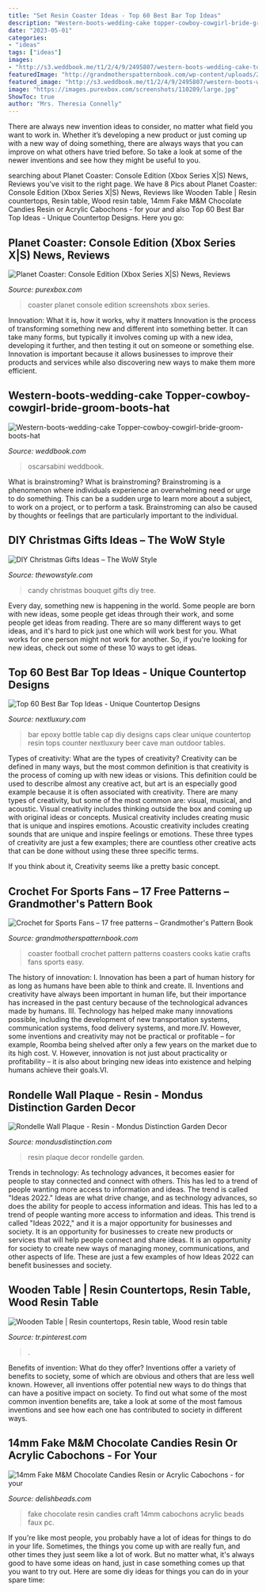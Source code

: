 ```yaml
---
title: "Set Resin Coaster Ideas - Top 60 Best Bar Top Ideas"
description: "Western-boots-wedding-cake topper-cowboy-cowgirl-bride-groom-boots-hat"
date: "2023-05-01"
categories:
- "ideas"
tags: ["ideas"]
images:
- "http://s3.weddbook.me/t1/2/4/9/2495807/western-boots-wedding-cake-topper-cowboy-cowgirl-bride-groom-boots-hat-rustic-wedding-decor-personalized-country-mr-and-mrs-hunting-horse.jpg"
featuredImage: "http://grandmotherspatternbook.com/wp-content/uploads/2016/01/football-coaster.JPG.png"
featured_image: "http://s3.weddbook.me/t1/2/4/9/2495807/western-boots-wedding-cake-topper-cowboy-cowgirl-bride-groom-boots-hat-rustic-wedding-decor-personalized-country-mr-and-mrs-hunting-horse.jpg"
image: "https://images.purexbox.com/screenshots/110209/large.jpg"
ShowToc: true
author: "Mrs. Theresia Connelly"
---
```



There are always new invention ideas to consider, no matter what field you want to work in. Whether it’s developing a new product or just coming up with a new way of doing something, there are always ways that you can improve on what others have tried before. So take a look at some of the newer inventions and see how they might be useful to you.

	

		
searching about Planet Coaster: Console Edition (Xbox Series X|S) News, Reviews you've visit to the right page. We have 8 Pics about Planet Coaster: Console Edition (Xbox Series X|S) News, Reviews like Wooden Table | Resin countertops, Resin table, Wood resin table, 14mm Fake M&amp;M Chocolate Candies Resin or Acrylic Cabochons - for your and also Top 60 Best Bar Top Ideas - Unique Countertop Designs. Here you go:
		
    
## Planet Coaster: Console Edition (Xbox Series X|S) News, Reviews

<img loading=lazy src="https://images.purexbox.com/screenshots/110209/large.jpg" onerror="this.onerror=null;this.src='https://tse2.mm.bing.net/th?id=OIP.4RPVI-mN0LxjUfS2-wt8IwHaEK&amp;pid=15.1';" alt="Planet Coaster: Console Edition (Xbox Series X|S) News, Reviews">

_Source: purexbox.com_

>coaster planet console edition screenshots xbox series. 

	

Innovation: What it is, how it works, why it matters
Innovation is the process of transforming something new and different into something better. It can take many forms, but typically it involves coming up with a new idea, developing it further, and then testing it out on someone or something else. Innovation is important because it allows businesses to improve their products and services while also discovering new ways to make them more efficient.

    
## Western-boots-wedding-cake Topper-cowboy-cowgirl-bride-groom-boots-hat

<img loading=lazy src="http://s3.weddbook.me/t1/2/4/9/2495807/western-boots-wedding-cake-topper-cowboy-cowgirl-bride-groom-boots-hat-rustic-wedding-decor-personalized-country-mr-and-mrs-hunting-horse.jpg" onerror="this.onerror=null;this.src='https://tse1.mm.bing.net/th?id=OIP.V9GhO6LvimMFkKKdw6RrZgHaKb&amp;pid=15.1';" alt="Western-boots-wedding-cake Topper-cowboy-cowgirl-bride-groom-boots-hat">

_Source: weddbook.com_

>oscarsabini weddbook. 

	

What is brainstroming?
What is brainstroming? Brainstroming is a phenomenon where individuals experience an overwhelming need or urge to do something. This can be a sudden urge to learn more about a subject, to work on a project, or to perform a task. Brainstroming can also be caused by thoughts or feelings that are particularly important to the individual.

    
## DIY Christmas Gifts Ideas – The WoW Style

<img loading=lazy src="http://thewowstyle.com/wp-content/uploads/2014/12/Candy-Bouquet.jpg" onerror="this.onerror=null;this.src='https://tse2.mm.bing.net/th?id=OIP.LWucwJjChst97Z-hyhyJUgHaLJ&amp;pid=15.1';" alt="DIY Christmas Gifts Ideas – The WoW Style">

_Source: thewowstyle.com_

>candy christmas bouquet gifts diy tree. 

	

Every day, something new is happening in the world. Some people are born with new ideas, some people get ideas through their work, and some people get ideas from reading. There are so many different ways to get ideas, and it's hard to pick just one which will work best for you. What works for one person might not work for another. So, if you're looking for new ideas, check out some of these 10 ways to get ideas.

    
## Top 60 Best Bar Top Ideas - Unique Countertop Designs

<img loading=lazy src="http://nextluxury.com/wp-content/uploads/bottle-caps-with-epoxy-bar-top-ideas.jpg" onerror="this.onerror=null;this.src='https://tse4.mm.bing.net/th?id=OIP.v9AR6grpkLe7gOlYHJpacwAAAA&amp;pid=15.1';" alt="Top 60 Best Bar Top Ideas - Unique Countertop Designs">

_Source: nextluxury.com_

>bar epoxy bottle table cap diy designs caps clear unique countertop resin tops counter nextluxury beer cave man outdoor tables. 

	

Types of creativity: What are the types of creativity?
Creativity can be defined in many ways, but the most common definition is that creativity is the process of coming up with new ideas or visions. This definition could be used to describe almost any creative act, but art is an especially good example because it is often associated with creativity.
There are many types of creativity, but some of the most common are: visual, musical, and acoustic. Visual creativity includes thinking outside the box and coming up with original ideas or concepts. Musical creativity includes creating music that is unique and inspires emotions. Acoustic creativity includes creating sounds that are unique and inspire feelings or emotions. These three types of creativity are just a few examples; there are countless other creative acts that can be done without using these three specific terms.

If you think about it, Creativity seems like a pretty basic concept.

    
## Crochet For Sports Fans – 17 Free Patterns – Grandmother&#039;s Pattern Book

<img loading=lazy src="http://grandmotherspatternbook.com/wp-content/uploads/2016/01/football-coaster.JPG.png" onerror="this.onerror=null;this.src='https://tse3.mm.bing.net/th?id=OIP.fFNuoIEta0jTvqC1rM0vIwHaE7&amp;pid=15.1';" alt="Crochet for Sports Fans – 17 free patterns – Grandmother&#039;s Pattern Book">

_Source: grandmotherspatternbook.com_

>coaster football crochet pattern patterns coasters cooks katie crafts fans sports easy. 

	

The history of innovation:
I. Innovation has been a part of human history for as long as humans have been able to think and create. II. Inventions and creativity have always been important in human life, but their importance has increased in the past century because of the technological advances made by humans. III. Technology has helped make many innovations possible, including the development of new transportation systems, communication systems, food delivery systems, and more.IV. However, some inventions and creativity may not be practical or profitable – for example, Roomba being shelved after only a few years on the market due to its high cost. V. However, innovation is not just about practicality or profitability – it is also about bringing new ideas into existence and helping humans achieve their goals.VI.

    
## Rondelle Wall Plaque - Resin - Mondus Distinction Garden Decor

<img loading=lazy src="https://mondusdistinction.com/wp-content/uploads/2014/01/RondelleWallPlaqueResin.jpg" onerror="this.onerror=null;this.src='https://tse1.mm.bing.net/th?id=OIP.BxL65e7n0WFZdhZDOuL3OQHaJ4&amp;pid=15.1';" alt="Rondelle Wall Plaque - Resin - Mondus Distinction Garden Decor">

_Source: mondusdistinction.com_

>resin plaque decor rondelle garden. 

	

Trends in technology:
As technology advances, it becomes easier for people to stay connected and connect with others. This has led to a trend of people wanting more access to information and ideas. 
The trend is called "Ideas 2022." Ideas are what drive change, and as technology advances, so does the ability for people to access information and ideas. This has led to a trend of people wanting more access to information and ideas. 
This trend is called "Ideas 2022," and it is a major opportunity for businesses and society. It is an opportunity for businesses to create new products or services that will help people connect and share ideas. It is an opportunity for society to create new ways of managing money, communications, and other aspects of life. 
These are just a few examples of how Ideas 2022 can benefit businesses and society.

    
## Wooden Table | Resin Countertops, Resin Table, Wood Resin Table

<img loading=lazy src="https://i.pinimg.com/736x/c2/5b/49/c25b49cab94590a809504e7ba0d770f0.jpg" onerror="this.onerror=null;this.src='https://tse1.mm.bing.net/th?id=OIP.w5soe8vMBVCdxrwHZC2ztAHaHT&amp;pid=15.1';" alt="Wooden Table | Resin countertops, Resin table, Wood resin table">

_Source: tr.pinterest.com_

>. 

	

Benefits of invention: What do they offer?
Inventions offer a variety of benefits to society, some of which are obvious and others that are less well known. However, all inventions offer potential new ways to do things that can have a positive impact on society. To find out what some of the most common invention benefits are, take a look at some of the most famous inventions and see how each one has contributed to society in different ways.

    
## 14mm Fake M&amp;M Chocolate Candies Resin Or Acrylic Cabochons - For Your

<img loading=lazy src="http://cdn.shopify.com/s/files/1/0033/2252/products/14x14x5-fake-m_m-mandm-candies-4_1024x1024.jpg?v=1370149600" onerror="this.onerror=null;this.src='https://tse4.mm.bing.net/th?id=OIP.goO7UEsCW0wFl7BRStSKtQHaFS&amp;pid=15.1';" alt="14mm Fake M&amp;M Chocolate Candies Resin or Acrylic Cabochons - for your">

_Source: delishbeads.com_

>fake chocolate resin candies craft 14mm cabochons acrylic beads faux pc. 

	

If you're like most people, you probably have a lot of ideas for things to do in your life. Sometimes, the things you come up with are really fun, and other times they just seem like a lot of work. But no matter what, it's always good to have some ideas on hand, just in case something comes up that you want to try out. Here are some diy ideas for things you can do in your spare time: 

